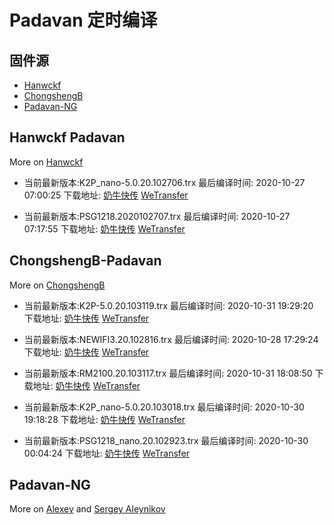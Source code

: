 # Padavan 定时编译

## 固件源

- [Hanwckf](#Hanwckf-Padavan)
- [ChongshengB](#ChongshengB-Padavan)
- [Padavan-NG](#Padavan-NG)

## Hanwckf Padavan
More on [Hanwckf](https://github.com/hanwckf/rt-n56u/)

* 当前最新版本:K2P_nano-5.0.20.102706.trx  最后编译时间: 2020-10-27 07:00:25  下载地址: [奶牛快传](https://cowtransfer.com/s/a653a24775fc49)  [WeTransfer](https://we.tl/t-u4qO0KoEQp)

* 当前最新版本:PSG1218.2020102707.trx  最后编译时间: 2020-10-27 07:17:55  下载地址: [奶牛快传](https://cowtransfer.com/s/600de9f306724c)  [WeTransfer](https://we.tl/t-zkrutL5Nk8)


















## ChongshengB-Padavan
More on [ChongshengB](https://github.com/chongshengB/rt-n56u)



* 当前最新版本:K2P-5.0.20.103119.trx  最后编译时间: 2020-10-31 19:29:20  下载地址: [奶牛快传](https://cowtransfer.com/s/d94cf42e104846)  [WeTransfer](https://we.tl/t-viCGGwzqPz)

* 当前最新版本:NEWIFI3.20.102816.trx  最后编译时间: 2020-10-28 17:29:24  下载地址: [奶牛快传](https://cowtransfer.com/s/536ccdce13124e)  [WeTransfer](https://we.tl/t-gBpecUhWxu)

* 当前最新版本:RM2100.20.103117.trx  最后编译时间: 2020-10-31 18:08:50  下载地址: [奶牛快传](https://cowtransfer.com/s/457f4b636fe34f)  [WeTransfer](https://we.tl/t-g3Qq9C02Oy)

* 当前最新版本:K2P_nano-5.0.20.103018.trx  最后编译时间: 2020-10-30 19:18:28  下载地址: [奶牛快传](https://cowtransfer.com/s/77d239c470e247)  [WeTransfer](https://we.tl/t-XVY2js7kbU)

* 当前最新版本:PSG1218_nano.20.102923.trx  最后编译时间: 2020-10-30 00:04:24  下载地址: [奶牛快传](https://cowtransfer.com/s/eaa13510b6ee43)  [WeTransfer](https://we.tl/t-WHlEfhMQ2l)














## Padavan-NG
More on [Alexey](https://gitlab.com/dm38/padavan-ng) and [Sergey Aleynikov](https://github.com/dur-randir/padavan-ng)
